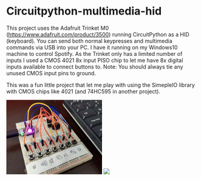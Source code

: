 # Circuitpython-multimedia-hid

This project uses the Adafruit Trinket M0 (https://www.adafruit.com/product/3500) running CircuitPython as a HID (keyboard).  You can send both normal keypresses and multimedia commands via USB into your PC.  I have it running on my Windows10 machine to control Spotify.  As the Trinket only has a limited number of inputs I used a CMOS 4021 8x input PISO chip to let me have 8x digital inputs available to connect buttons to.  Note: You should always tie any unused CMOS input pins to ground. 

This was a fun little project that let me play with using the SimepleIO library with CMOS chips like 4021 (and 74HC595 in another project).

<img src="multimedia-hid-sm.jpg" width="50%" height="auto" style="max-width:350px;margin-bottom:0; padding-bottom:0;">

<img src="multimedia-hid.jpg" width="50%" height="auto" style="max-width:350px;margin-bottom:0; padding-bottom:0;">

